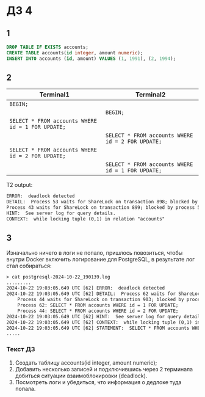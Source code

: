 # ДЗ 4

## 1 
```sql
DROP TABLE IF EXISTS accounts;
CREATE TABLE accounts(id integer, amount numeric);
INSERT INTO accounts (id, amount) VALUES (1, 1991), (2, 1994);
```

## 2
| Terminal1                                             | Terminal2                                             |
|-------------------------------------------------------|-------------------------------------------------------|
| ```BEGIN;```                                          |                                                       |
|                                                       | ```BEGIN;```                                          |
| ```SELECT * FROM accounts WHERE id = 1 FOR UPDATE;``` |                                                       |
|                                                       | ```SELECT * FROM accounts WHERE id = 2 FOR UPDATE;``` |
| ```SELECT * FROM accounts WHERE id = 2 FOR UPDATE;``` |                                                       |
|                                                       | ```SELECT * FROM accounts WHERE id = 1 FOR UPDATE;``` |

T2 output:
```txt
ERROR:  deadlock detected
DETAIL:  Process 53 waits for ShareLock on transaction 898; blocked by process 43.
Process 43 waits for ShareLock on transaction 899; blocked by process 53.
HINT:  See server log for query details.
CONTEXT:  while locking tuple (0,1) in relation "accounts"
```

## 3
Изначально ничего в логи не попало, пришлось повозиться, чтобы внутри Docker включить логирование для PostgreSQL, в результате лог стал собираться:
```txt
> cat postgresql-2024-10-22_190139.log
.........
2024-10-22 19:03:05.649 UTC [62] ERROR:  deadlock detected
2024-10-22 19:03:05.649 UTC [62] DETAIL:  Process 62 waits for ShareLock on transaction 902; blocked by process 44.
	Process 44 waits for ShareLock on transaction 903; blocked by process 62.
	Process 62: SELECT * FROM accounts WHERE id = 1 FOR UPDATE;
	Process 44: SELECT * FROM accounts WHERE id = 2 FOR UPDATE;
2024-10-22 19:03:05.649 UTC [62] HINT:  See server log for query details.
2024-10-22 19:03:05.649 UTC [62] CONTEXT:  while locking tuple (0,1) in relation "accounts"
2024-10-22 19:03:05.649 UTC [62] STATEMENT:  SELECT * FROM accounts WHERE id = 1 FOR UPDATE;
.....
```



### Текст ДЗ
1. Создать таблицу accounts(id integer, amount numeric);
2. Добавить несколько записей и подключившись через 2 терминала добиться ситуации взаимоблокировки (deadlock).
3. Посмотреть логи и убедиться, что информация о дедлоке туда попала.
